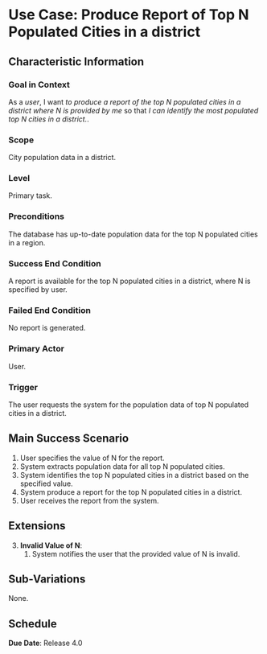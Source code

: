 # Use Case: Produce Report of Top N Populated Cities in a district

## Characteristic Information

### Goal in Context

As a *user*, I want *to produce a report of the top N populated cities in a district* *where N is provided by me* so that *I can identify the most populated top N cities in a district.*.

### Scope

City population data in a district.

### Level

Primary task.

### Preconditions

The database has up-to-date population data for the top N populated cities in a region.

### Success End Condition

A report is available for the top N populated cities in a district, where N is specified by user.

### Failed End Condition

No report is generated.

### Primary Actor

User.

### Trigger

The user requests the system for the population data of top N populated cities in a district.

## Main Success Scenario

1. User specifies the value of N for the report.
2. System extracts population data for all top N populated cities.
3. System identifies the top N populated cities in a district based on the specified value.
4. System produce a report for the top N populated cities in a district.
5. User receives the report from the system.


## Extensions

3. **Invalid Value of N**:
    1. System notifies the user that the provided value of N is invalid.

## Sub-Variations

None.

## Schedule

**Due Date**: Release 4.0
